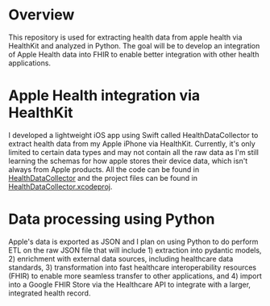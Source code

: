 # Overview
This repository is used for extracting health data from apple health via HealthKit and analyzed in Python. The goal will be to develop an integration of Apple Health data into FHIR to enable better integration with other health applications.

# Apple Health integration via HealthKit
I developed a lightweight iOS app using Swift called HealthDataCollector to extract health data from my Apple iPhone via HealthKit. Currently, it's only limited to certain data types and may not contain all the raw data as I'm still learning the schemas for how apple stores their device data, which isn't always from Apple products. All the code can be found in [HealthDataCollector](https://github.com/ufbfung/apple-health-integration/tree/main/HealthDataCollector) and the project files can be found in [HealthDataCollector.xcodeproj](https://github.com/ufbfung/apple-health-integration/tree/main/HealthDataCollector.xcodeproj).

# Data processing using Python
Apple's data is exported as JSON and I plan on using Python to do perform ETL on the raw JSON file that will include 1) extraction into pydantic models, 2) enrichment with external data sources, including healthcare data standards, 3) transformation into fast healthcare interoperability resources (FHIR) to enable more seamless transfer to other applications, and 4) import into a Google FHIR Store via the Healthcare API to integrate with a larger, integrated health record. 
